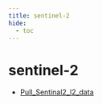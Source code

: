 ```yaml
---
title: sentinel-2
hide:
  - toc
---
```


# sentinel-2

- [Pull_Sentinal2_l2_data](/home/library/data/Pull_Sentinal2_l2_data/)  
  <small></small>
